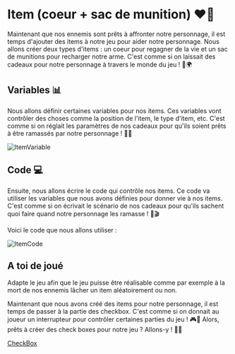 # Item (coeur + sac de munition) ❤️💼

Maintenant que nos ennemis sont prêts à affronter notre personnage, il est temps d'ajouter des items à notre jeu pour aider notre personnage. Nous allons créer deux types d'items : un coeur pour regagner de la vie et un sac de munitions pour recharger notre arme. C'est comme si on laissait des cadeaux pour notre personnage à travers le monde du jeu ! 🎁🌍

## Variables 📊 
Nous allons définir certaines variables pour nos items. Ces variables vont contrôler des choses comme la position de l'item, le type d'item, etc. C'est comme si on réglait les paramètres de nos cadeaux pour qu'ils soient prêts à être ramassés par notre personnage ! 🎯🎁

![ItemVariable](Images/VariableItem.png)

## Code 💻 
Ensuite, nous allons écrire le code qui contrôle nos items. Ce code va utiliser les variables que nous avons définies pour donner vie à nos items. C'est comme si on écrivait le scénario de nos cadeaux pour qu'ils sachent quoi faire quand notre personnage les ramasse ! 📝🎬

Voici le code que nous allons utiliser :

![ItemCode](Images/ItemCode.png)

## A toi de joué

Adapte le jeu afin que le jeu puisse être réalisable comme par exemple à la mort de nos ennemis lâcher un item aléatoirement ou non.

Maintenant que nous avons créé des items pour notre personnage, il est temps de passer à la partie des checkbox. C'est comme si on donnait au joueur un interrupteur pour contrôler certaines parties du jeu ! 🎮🔧 Alors, prêts à créer des check boxes pour notre jeu ? Allons-y ! 🚀🎉

[CheckBox](https://github.com/g404-code-gaming/DoomLike_CodeGaming/blob/main/Création-Du-Jeu/07_CheckBox.md)
